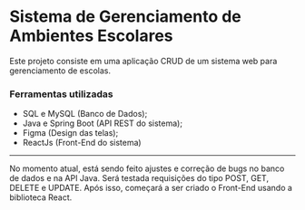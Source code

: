 # Sistema de Gerenciamento de Ambientes Escolares

Este projeto consiste em uma aplicação CRUD de um sistema web para gerenciamento de escolas.

### Ferramentas utilizadas

- SQL e MySQL (Banco de Dados);
- Java e Spring Boot (API REST do sistema);
- Figma (Design das telas);
- ReactJs (Front-End do sistema)

<hr>

No momento atual, está sendo feito ajustes e correção de bugs no banco de dados e na API Java. Será testada requisições do tipo POST, GET, DELETE e UPDATE. Após isso, começará a ser criado o Front-End usando a biblioteca React.

